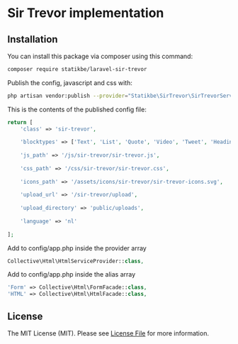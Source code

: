 # Sir Trevor implementation

## Installation
You can install this package via composer using this command:
```bash
composer require statikbe/laravel-sir-trevor
```  

Publish the config, javascript and css with:

```bash
php artisan vendor:publish --provider="Statikbe\SirTrevor\SirTrevorServiceProvider"
```  
This is the contents of the published config file:

```php
return [
    'class' => 'sir-trevor',
    
    'blocktypes' => ['Text', 'List', 'Quote', 'Video', 'Tweet', 'Heading', 'RichText', 'ImageExtended'],
    
    'js_path' => '/js/sir-trevor/sir-trevor.js',
    
    'css_path' => '/css/sir-trevor/sir-trevor.css',
    
    'icons_path' => '/assets/icons/sir-trevor/sir-trevor-icons.svg',
    
    'upload_url' => '/sir-trevor/upload',
    
    'upload_directory' => 'public/uploads',
    
    'language' => 'nl'
    
];
```  
Add to config/app.php inside the provider array
```php
Collective\Html\HtmlServiceProvider::class,
```  
Add to config/app.php inside the alias array
```php
'Form' => Collective\Html\FormFacade::class,
'HTML' => Collective\Html\HtmlFacade::class,
``` 


## License

The MIT License (MIT). Please see [License File](LICENSE.md) for more information.
